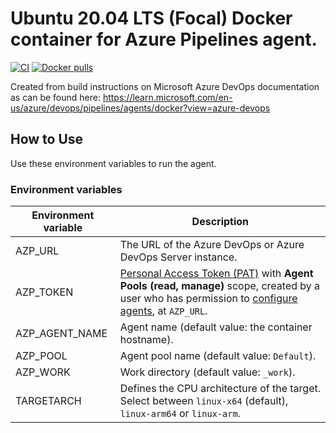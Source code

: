 # Ubuntu 20.04 LTS (Focal) Docker container for Azure Pipelines agent.

[![CI](https://github.com/swerveshot/azp-ubuntu-focal/workflows/Build/badge.svg?branch=main&event=push)](https://github.com/swerveshot/azp-ubuntu-focal/actions?query=workflow%3ABuild) [![Docker pulls](https://img.shields.io/docker/pulls/swerveshot/azp-ubuntu-focal)](https://hub.docker.com/r/swerveshot/azp-ubuntu-focal/)

Created from build instructions on Microsoft Azure DevOps documentation as can be found here: https://learn.microsoft.com/en-us/azure/devops/pipelines/agents/docker?view=azure-devops

## How to Use
Use these environment variables to run the agent.

### Environment variables
| Environment variable | Description                                                 |
|----------------------|-------------------------------------------------------------|
| AZP_URL              | The URL of the Azure DevOps or Azure DevOps Server instance. |
| AZP_TOKEN            | [Personal Access Token (PAT)](https://learn.microsoft.com/en-us/azure/devops/organizations/accounts/use-personal-access-tokens-to-authenticate?view=azure-devops) with **Agent Pools (read, manage)** scope, created by a user who has permission to [configure agents](https://learn.microsoft.com/en-us/azure/devops/pipelines/agents/pools-queues?view=azure-devops#create-agent-pools), at `AZP_URL`.    |
| AZP_AGENT_NAME       | Agent name (default value: the container hostname).          |
| AZP_POOL             | Agent pool name (default value: `Default`).                  |
| AZP_WORK             | Work directory (default value: `_work`).                     |
| TARGETARCH           | Defines the CPU architecture of the target. Select between `linux-x64` (default), `linux-arm64` or `linux-arm`. |
